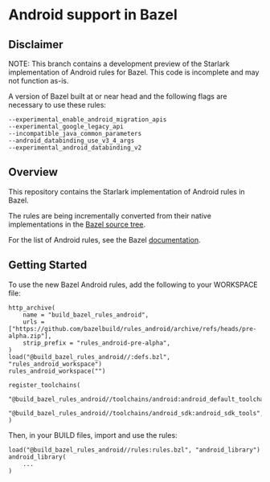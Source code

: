 # Android support in Bazel

## Disclaimer

NOTE: This branch contains a development preview of the Starlark implementation of Android rules for Bazel. This code is incomplete and may not function as-is.

A version of Bazel built at or near head and the following flags are necessary to use these rules:
```
--experimental_enable_android_migration_apis
--experimental_google_legacy_api
--incompatible_java_common_parameters
--android_databinding_use_v3_4_args
--experimental_android_databinding_v2
```

## Overview

This repository contains the Starlark implementation of Android rules in Bazel.

The rules are being incrementally converted from their native implementations
in the [Bazel source
tree](https://source.bazel.build/bazel/+/master:src/main/java/com/google/devtools/build/lib/rules/android/).

For the list of Android rules, see the Bazel [documentation](https://docs.bazel.build/versions/master/be/android.html).

## Getting Started
To use the new Bazel Android rules, add the following to your WORKSPACE file:

    http_archive(
        name = "build_bazel_rules_android",
        urls = ["https://github.com/bazelbuild/rules_android/archive/refs/heads/pre-alpha.zip"],
        strip_prefix = "rules_android-pre-alpha",
    )
    load("@build_bazel_rules_android//:defs.bzl", "rules_android_workspace")
    rules_android_workspace("")
    
    register_toolchains(
      "@build_bazel_rules_android//toolchains/android:android_default_toolchain",
      "@build_bazel_rules_android//toolchains/android_sdk:android_sdk_tools",
    )


Then, in your BUILD files, import and use the rules:

    load("@build_bazel_rules_android//rules:rules.bzl", "android_library")
    android_library(
        ...
    )
